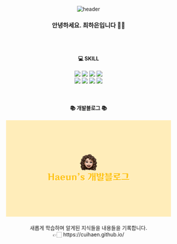 <div align="center">

<!-- ![header](https://capsule-render.vercel.app/api?type=rect&color=FFE162&height=250&section=header&text=Haeun%20Choi&fontSize=90&fontColor=FFFFFF) -->
![header](https://capsule-render.vercel.app/api?type=waving&color=20:fec51c,100:fce03e&height=200&section=header&text=Haeun%20Choi&fontSize=60&fontColor=FFFFFF&animation=fadeIn&fontAlignY=40)

### 안녕하세요. 최하은입니다 🙌🏻 

<!-- [![Top Langs](https://github-readme-stats.vercel.app/api/top-langs/?username=anuraghazra)](https://github.com/cuihaen/github-readme-stats) -->
<br>
<br>

#### 💻 SKILL
  <div>
    <img src="https://img.shields.io/badge/HTML5-E34F26?style=flat-square&logo=HTML5&logoColor=white"/>
    <img src="https://img.shields.io/badge/CSS3-00B4D8?style=flat-square&logo=CSS3&logoColor=white"/>
    <img src="https://img.shields.io/badge/JAVASCRIPT-FFE162?style=flat-square&logo=JAVASCRIPT&logoColor=white"/>
    <img src="https://img.shields.io/badge/JQUERY-FF8474?style=flat-square&logo=JQUERY&logoColor=white"/>
    <br/>
    <img src="https://img.shields.io/badge/REACT-86C6F4?style=flat-square&logo=REACT&logoColor=white"/>
    <img src="https://img.shields.io/badge/VUE-139487?style=flat-square&logo=VUE&logoColor=white"/>
    <img src="https://img.shields.io/badge/BOOTSTRAP-9F5F80?style=flat-square&logo=BOOTSTRAP&logoColor=white"/>
    <img src="https://img.shields.io/badge/WORDPRESS-CAF0f8?style=flat-square&logo=WORDPRESS&logoColor=333333"/>
  </div>
  
<br>  
<br>  
  
#### 📚 개발블로그 📚
<a href="https://cuihaen.github.io/" target="blank">
  <img src="/image/blog.jpg" alt="Haeun's 개발블로그" width="450px">
</a>
<br>
<br>
새롭게 학습하며 알게된 지식들을 내용들을 기록합니다.<br>
👉🏻 https://cuihaen.github.io/


<!-- ---
<img src="/image/main.png" width="180"> -->
  
</div>
